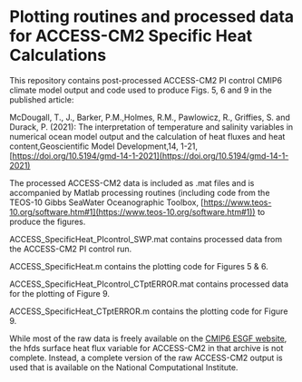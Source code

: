 # Plotting routines and processed data for ACCESS-CM2 Specific Heat Calculations

This repository contains post-processed ACCESS-CM2 PI control CMIP6 climate model output and code used to produce Figs. 5, 6 and 9 in the published article:

McDougall, T., J., Barker, P.M.,Holmes, R.M., Pawlowicz, R., Griffies, S. and Durack, P. (2021): The interpretation of temperature and salinity variables in numerical ocean model output and the calculation of heat fluxes and heat content,Geoscientific Model Development,14, 1-21, [https://doi.org/10.5194/gmd-14-1-2021](https://doi.org/10.5194/gmd-14-1-2021)

The processed ACCESS-CM2 data is included as .mat files and is accompanied by Matlab processing routines (including code from the TEOS-10 Gibbs SeaWater Oceanographic Toolbox, [https://www.teos-10.org/software.htm#1](https://www.teos-10.org/software.htm#1)) to produce the figures.

ACCESS_SpecificHeat_PIcontrol_SWP.mat contains processed data from the ACCESS-CM2 PI control run. 

ACCESS_SpecificHeat.m contains the plotting code for Figures 5 & 6.

ACCESS_SpecificHeat_PIcontrol_CTptERROR.mat contains processed data for the plotting of Figure 9.

ACCESS_SpecificHeat_CTptERROR.m contains the plotting code for Figure 9.

While most of the raw data is freely available on the [CMIP6 ESGF website](https://esgf-node.llnl.gov/projects/cmip6/), the hfds surface heat flux variable for ACCESS-CM2 in that archive is not complete. Instead, a complete version of the raw ACCESS-CM2 output is used that is available on the National Computational Institute.
